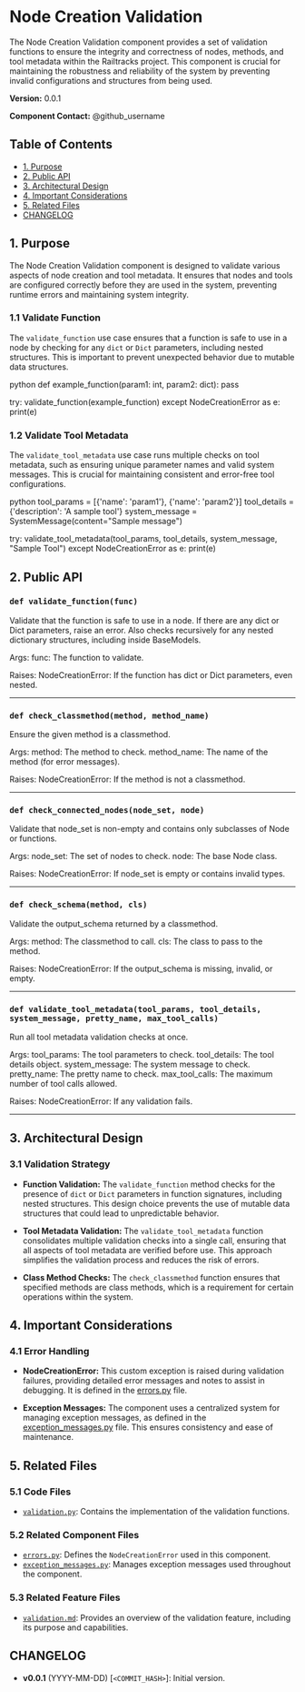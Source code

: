 # Node Creation Validation

The Node Creation Validation component provides a set of validation functions to ensure the integrity and correctness of nodes, methods, and tool metadata within the Railtracks project. This component is crucial for maintaining the robustness and reliability of the system by preventing invalid configurations and structures from being used.

**Version:** 0.0.1

**Component Contact:** @github_username

## Table of Contents

- [1. Purpose](#1-purpose)
- [2. Public API](#2-public-api)
- [3. Architectural Design](#3-architectural-design)
- [4. Important Considerations](#4-important-considerations)
- [5. Related Files](#5-related-files)
- [CHANGELOG](#changelog)

## 1. Purpose

The Node Creation Validation component is designed to validate various aspects of node creation and tool metadata. It ensures that nodes and tools are configured correctly before they are used in the system, preventing runtime errors and maintaining system integrity.

### 1.1 Validate Function

The `validate_function` use case ensures that a function is safe to use in a node by checking for any `dict` or `Dict` parameters, including nested structures. This is important to prevent unexpected behavior due to mutable data structures.

python
def example_function(param1: int, param2: dict):
    pass

try:
    validate_function(example_function)
except NodeCreationError as e:
    print(e)


### 1.2 Validate Tool Metadata

The `validate_tool_metadata` use case runs multiple checks on tool metadata, such as ensuring unique parameter names and valid system messages. This is crucial for maintaining consistent and error-free tool configurations.

python
tool_params = [{'name': 'param1'}, {'name': 'param2'}]
tool_details = {'description': 'A sample tool'}
system_message = SystemMessage(content="Sample message")

try:
    validate_tool_metadata(tool_params, tool_details, system_message, "Sample Tool")
except NodeCreationError as e:
    print(e)


## 2. Public API

### `def validate_function(func)`
Validate that the function is safe to use in a node.
If there are any dict or Dict parameters, raise an error.
Also checks recursively for any nested dictionary structures, including inside BaseModels.

Args:
    func: The function to validate.

Raises:
    NodeCreationError: If the function has dict or Dict parameters, even nested.


---
### `def check_classmethod(method, method_name)`
Ensure the given method is a classmethod.

Args:
    method: The method to check.
    method_name: The name of the method (for error messages).

Raises:
    NodeCreationError: If the method is not a classmethod.


---
### `def check_connected_nodes(node_set, node)`
Validate that node_set is non-empty and contains only subclasses of Node or functions.

Args:
    node_set: The set of nodes to check.
    node: The base Node class.

Raises:
    NodeCreationError: If node_set is empty or contains invalid types.


---
### `def check_schema(method, cls)`
Validate the output_schema returned by a classmethod.

Args:
    method: The classmethod to call.
    cls: The class to pass to the method.

Raises:
    NodeCreationError: If the output_schema is missing, invalid, or empty.


---
### `def validate_tool_metadata(tool_params, tool_details, system_message, pretty_name, max_tool_calls)`
Run all tool metadata validation checks at once.

Args:
    tool_params: The tool parameters to check.
    tool_details: The tool details object.
    system_message: The system message to check.
    pretty_name: The pretty name to check.
    max_tool_calls: The maximum number of tool calls allowed.

Raises:
    NodeCreationError: If any validation fails.


---

## 3. Architectural Design

### 3.1 Validation Strategy

- **Function Validation:** The `validate_function` method checks for the presence of `dict` or `Dict` parameters in function signatures, including nested structures. This design choice prevents the use of mutable data structures that could lead to unpredictable behavior.
  
- **Tool Metadata Validation:** The `validate_tool_metadata` function consolidates multiple validation checks into a single call, ensuring that all aspects of tool metadata are verified before use. This approach simplifies the validation process and reduces the risk of errors.

- **Class Method Checks:** The `check_classmethod` function ensures that specified methods are class methods, which is a requirement for certain operations within the system.

## 4. Important Considerations

### 4.1 Error Handling

- **NodeCreationError:** This custom exception is raised during validation failures, providing detailed error messages and notes to assist in debugging. It is defined in the [errors.py](../exceptions/errors.py) file.

- **Exception Messages:** The component uses a centralized system for managing exception messages, as defined in the [exception_messages.py](../exceptions/messages/exception_messages.py) file. This ensures consistency and ease of maintenance.

## 5. Related Files

### 5.1 Code Files

- [`validation.py`](../validation/node_creation/validation.py): Contains the implementation of the validation functions.

### 5.2 Related Component Files

- [`errors.py`](../exceptions/errors.py): Defines the `NodeCreationError` used in this component.
- [`exception_messages.py`](../exceptions/messages/exception_messages.py): Manages exception messages used throughout the component.

### 5.3 Related Feature Files

- [`validation.md`](../features/validation.md): Provides an overview of the validation feature, including its purpose and capabilities.

## CHANGELOG

- **v0.0.1** (YYYY-MM-DD) [`<COMMIT_HASH>`]: Initial version.
